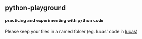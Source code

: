 ## python-playground

#### practicing and experimenting with python code

Please keep your files in a named folder (eg. lucas' code in [lucas](lucas))
